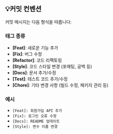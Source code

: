 ## 💡커밋 컨벤션

커밋 메시지는 다음 형식을 따릅니다:

### **태그 종류**
- **[Feat]**: 새로운 기능 추가
- **[Fix]**: 버그 수정
- **[Refactor]**: 코드 리팩토링
- **[Style]**: 코드 스타일 변경 (포매팅, 공백 등)
- **[Docs]**: 문서 추가/수정
- **[Test]**: 테스트 코드 추가/수정
- **[Chore]**: 기타 변경 사항 (빌드 수정, 패키지 관리 등)

### **예시**
- `[Feat]: 회원가입 API 추가`
- `[Fix]: 로그인 오류 수정`
- `[Docs]: README 업데이트`
- `[Style]: 변수 이름 변경`
